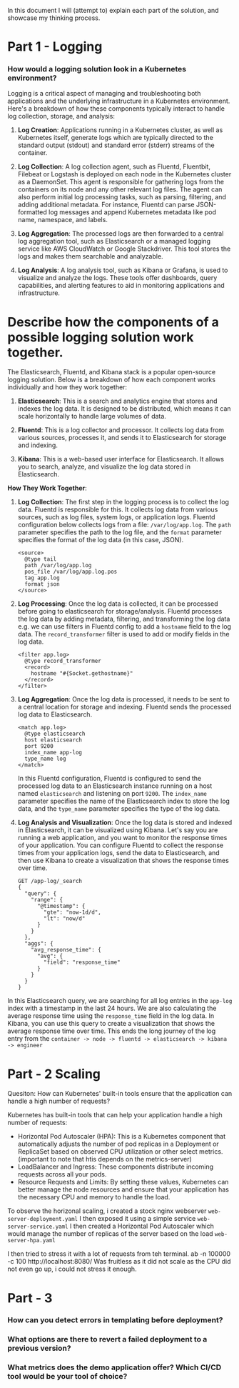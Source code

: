 In this document I will (attempt to) explain each part of the solution, and showcase my thinking process. 


# Part 1 - Logging 
### How would a logging solution look in a Kubernetes environment?


Logging is a critical aspect of managing and troubleshooting both applications and the underlying infrastructure in a Kubernetes environment. Here's a breakdown of how these components typically interact to handle log collection, storage, and analysis:

1. **Log Creation**: Applications running in a Kubernetes cluster, as well as Kubernetes itself, generate logs which are typically directed to the standard output (stdout) and standard error (stderr) streams of the container.

2. **Log Collection**: A log collection agent, such as Fluentd, Fluentbit, Filebeat or Logstash is deployed on each node in the Kubernetes cluster as a DaemonSet. This agent is responsible for gathering logs from the containers on its node and any other relevant log files. The agent can also perform initial log processing tasks, such as parsing, filtering, and adding additional metadata. For instance, Fluentd can parse JSON-formatted log messages and append Kubernetes metadata like pod name, namespace, and labels.

4. **Log Aggregation**: The processed logs are then forwarded to a central log aggregation tool, such as Elasticsearch or a managed logging service like AWS CloudWatch or Google Stackdriver. This tool stores the logs and makes them searchable and analyzable.

5. **Log Analysis**: A log analysis tool, such as Kibana or Grafana, is used to visualize and analyze the logs. These tools offer dashboards, query capabilities, and alerting features to aid in monitoring applications and infrastructure.


# Describe how the components of a possible logging solution work together.

The Elasticsearch, Fluentd, and Kibana stack is a popular open-source logging solution. Below is a breakdown of how each component works individually and how they work together:

1. **Elasticsearch**: This is a search and analytics engine that stores and indexes the log data. It is designed to be distributed, which means it can scale horizontally to handle large volumes of data.

2. **Fluentd**: This is a log collector and processor. It collects log data from various sources, processes it, and sends it to Elasticsearch for storage and indexing.

3. **Kibana**: This is a web-based user interface for Elasticsearch. It allows you to search, analyze, and visualize the log data stored in Elasticsearch.

**How They Work Together**:

1. **Log Collection**: The first step in the logging process is to collect the log data. Fluentd is responsible for this. It collects log data from various sources, such as log files, system logs, or application logs. Fluentd configuration below collects logs from a file: `/var/log/app.log`. The `path` parameter specifies the path to the log file, and the `format` parameter specifies the format of the log data (in this case, JSON).
    ```
    <source>
      @type tail
      path /var/log/app.log
      pos_file /var/log/app.log.pos
      tag app.log
      format json
    </source>
    ```
    

2. **Log Processing**: Once the log data is collected, it can be processed before going to elasticsearch for storage/analysis. Fluentd processes the log data by adding metadata, filtering, and transforming the log data e.g. we can use filters in Fluentd config to add a `hostname` field to the log data. The `record_transformer` filter is used to add or modify fields in the log data.
    ```
    <filter app.log>
      @type record_transformer
      <record>
        hostname "#{Socket.gethostname}"
      </record>
    </filter>
    ```
    

3. **Log Aggregation**: Once the log data is processed, it needs to be sent to a central location for storage and indexing. Fluentd sends the processed log data to Elasticsearch.
    ```
    <match app.log>
      @type elasticsearch
      host elasticsearch
      port 9200
      index_name app-log
      type_name log
    </match>
    ```
    In this Fluentd configuration, Fluentd is configured to send the processed log data to an Elasticsearch instance running on a host named `elasticsearch` and listening on port `9200`. The `index_name` parameter specifies the name of the Elasticsearch index to store the log data, and the `type_name` parameter specifies the type of the log data.

4. **Log Analysis and Visualization**: Once the log data is stored and indexed in Elasticsearch, it can be visualized using Kibana. Let's say you are running a web application, and you want to monitor the response times of your application. You can configure Fluentd to collect the response times from your application logs, send the data to Elasticsearch, and then use Kibana to create a visualization that shows the response times over time.
    ```
    GET /app-log/_search
    {
      "query": {
        "range": {
          "@timestamp": {
            "gte": "now-1d/d",
            "lt": "now/d"
          }
        }
      },
      "aggs": {
        "avg_response_time": {
          "avg": {
            "field": "response_time"
          }
        }
      }
    }
    ```
In this Elasticsearch query, we are searching for all log entries in the `app-log` index with a timestamp in the last 24 hours. We are also calculating the average response time using the `response_time` field in the log data. In Kibana, you can use this query to create a visualization that shows the average response time over time. This ends the long journey of the log entry from the ```container -> node -> fluentd -> elasticsearch -> kibana -> engineer```







# Part - 2 Scaling
Quesiton: How can Kubernetes' built-in tools ensure that the application can handle a high number of requests?

Kubernetes has built-in tools that can help your application handle a high number of requests:

- Horizontal Pod Autoscaler (HPA): This is a Kubernetes component that automatically adjusts the number of pod replicas in a Deployment or ReplicaSet based on observed CPU utilization or other select metrics. (important to note that htis depends on the metrics-server)
- LoadBalancer and Ingress: These components distribute incoming requests across all your pods.
- Resource Requests and Limits: By setting these values, Kubernetes can better manage the node resources and ensure that your application has the necessary CPU and memory to handle the load.


To observe the horizonal scaling, i created a stock nginx webserver ```web-server-deployment.yaml```
I then exposed it using a simple service ```web-server-service.yaml```
I then created a Horizontal Pod Autoscaler which would manage the number of replicas of the server based on the load ```web-server-hpa.yaml```

I then tried to stress it with a lot of requests from teh terminal. 
ab -n 100000 -c 100 http://localhost:8080/
Was fruitless as it did not scale as the CPU did not even go up, i could not stress it enough. 

# Part - 3
### How can you detect errors in templating before deployment?

### What options are there to revert a failed deployment to a previous version?

### What metrics does the demo application offer? Which CI/CD tool would be your tool of choice?